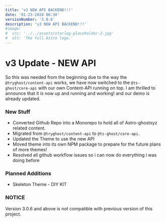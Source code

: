 ```yaml
---
title: 'v3 NEW API BACKEND!!!'
date: '01-23-2024 06:30'
versionNumber: '3.0.6'
description: 'v3 NEW API BACKEND!!!'
#image:
#  src: '../../assets/starlog-placeholder-2.jpg'
#  alt: 'The full Astro logo.'
---
```


# v3 Update - NEW API 

So this was needed from the beginning due to the way the `@tryghost/content-api` works, we have now switched to the `@ts-ghost/core-api` with our own Content-API running on top.  I am thrilled to announce that it is now up and running and working! and our demo is already updated.

### New Stuff

- Converted Github Repo into a Monorepo to hold all of Astro-ghostxyz related content.
- Migrated from `@tryghost/content-api` to `@ts-ghost/core-api`.
- Updated the Theme to use the new API
- Moved theme into its own NPM package to prepare for the future plans of more themes!
- Resolved all github workflow issues so i can now do everything i was doing before

### Planned Additions

- Skeleton Theme - DIY KIT

### NOTICE

Version 3.0.6 and above is not compatible with previous version of this project.